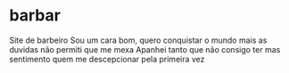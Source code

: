 # barbar
Site de barbeiro
Sou um cara bom, quero conquistar o mundo mais as duvidas não permiti que me mexa
Apanhei tanto que não consigo ter mas sentimento quem me descepcionar pela primeira vez
